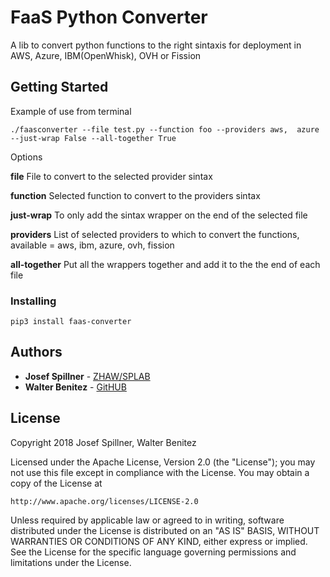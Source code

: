 # FaaS Python Converter

A lib to convert python functions to the right sintaxis for deployment in AWS, Azure, IBM(OpenWhisk), OVH or Fission

## Getting Started

Example of use from terminal 
```
./faasconverter --file test.py --function foo --providers aws,  azure --just-wrap False --all-together True
```
Options 

**file** File to convert to the selected provider sintax

**function** Selected function to convert to the providers sintax

**just-wrap** To only add the sintax wrapper on the end of the selected file

**providers** List of selected providers to which to convert the functions, available = aws, ibm, azure, ovh, fission

**all-together** Put all the wrappers together and add it to the the end of each file

### Installing

```
pip3 install faas-converter 
```

## Authors

* **Josef Spillner** - [ZHAW/SPLAB](https://github.com/serviceprototypinglab)
* **Walter Benitez** - [GitHUB](https://github.com/walter-bd)

## License

Copyright 2018 Josef Spillner, Walter Benitez

Licensed under the Apache License, Version 2.0 (the "License");
you may not use this file except in compliance with the License.
You may obtain a copy of the License at

    http://www.apache.org/licenses/LICENSE-2.0

Unless required by applicable law or agreed to in writing, software
distributed under the License is distributed on an "AS IS" BASIS,
WITHOUT WARRANTIES OR CONDITIONS OF ANY KIND, either express or implied.
See the License for the specific language governing permissions and
limitations under the License.

